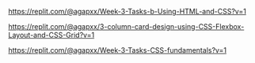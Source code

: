https://replit.com/@agapxx/Week-3-Tasks-b-Using-HTML-and-CSS?v=1

https://replit.com/@agapxx/3-column-card-design-using-CSS-Flexbox-Layout-and-CSS-Grid?v=1

https://replit.com/@agapxx/Week-3-Tasks-CSS-fundamentals?v=1
